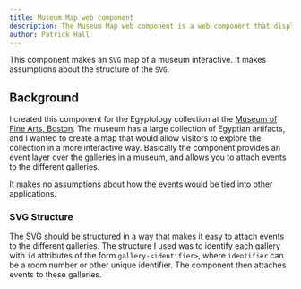 ```yaml
---
title: Museum Map web component
description: The Museum Map web component is a web component that displays an interactive map of a museum.
author: Patrick Hall
---
```


This component makes an `SVG` map of a museum interactive. It makes assumptions about the structure of the `SVG`.

## Background 

I created this component for the Egyptology collection at the [Museum of Fine Arts, Boston](https://www.mfa.org/). The museum has a large collection of Egyptian artifacts, and I wanted to create a map that would allow visitors to explore the collection in a more interactive way. Basically the component provides an event layer over the galleries in a museum, and allows you to attach events to the different galleries.

It makes no assumptions about how the events would be tied into other applications.

### SVG Structure

The SVG should be structured in a way that makes it easy to attach events to the different galleries. The structure I used was to identify each gallery with `id` attributes of the form `gallery-<identifier>`, where `identifier` can be a room number or other unique identifier. The component then attaches events to these galleries.

